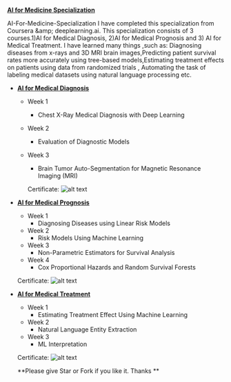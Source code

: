 **[AI for Medicine Specialization](https://www.coursera.org/specializations/ai-for-medicin?)**

AI-For-Medicine-Specialization I have completed this specialization from Coursera &amp;amp; deeplearning.ai. This specialization consists of 3 courses.1)AI for Medical Diagnosis, 2)AI for Medical Prognosis and 3) AI for Medical Treatment. I have learned many things ,such as: Diagnosing diseases from x-rays and 3D MRI brain images,Predicting patient survival rates more accurately using tree-based models,Estimating treatment effects on patients using data from randomized trials , Automating the task of labeling medical datasets using natural language processing etc.

+ **[AI for Medical Diagnosis](https://www.coursera.org/learn/ai-for-medical-diagnosis)**
  + Week 1
    + Chest X-Ray Medical Diagnosis with Deep Learning 
  + Week 2
    + Evaluation of Diagnostic Models
  + Week 3
    + Brain Tumor Auto-Segmentation for Magnetic Resonance Imaging (MRI)
    
    Certificate: 
![alt text](https://www.coursera.org/account/accomplishments/records/ZYPVFP4DFWB7)

+ **[AI for Medical Prognosis](https://www.coursera.org/learn/ai-for-medical-prognosis)**
  + Week 1
    + Diagnosing Diseases using Linear Risk Models
  + Week 2
    + Risk Models Using Machine Learning
  + Week 3
    + Non-Parametric Estimators for Survival Analysis
  + Week 4
    + Cox Proportional Hazards and Random Survival Forests
   
   Certificate: 
![alt text](https://www.coursera.org/account/accomplishments/records/WN2P5JBK7G4V)
    
+ **[AI for Medical Treatment](https://www.coursera.org/learn/ai-for-medical-treatment)**
  + Week 1
    + Estimating Treatment Effect Using Machine Learning
  + Week 2
    + Natural Language Entity Extraction
  + Week 3
    + ML Interpretation 
    
  Certificate: 
![alt text](https://www.coursera.org/account/accomplishments/records/MR2CVGCRFSP8)
    
   **Please give Star or Fork if you like it. Thanks **
